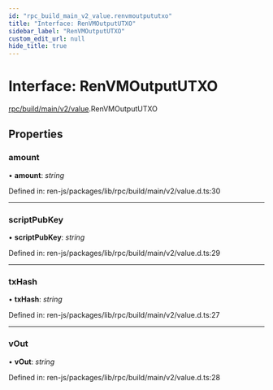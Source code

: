 ```yaml
---
id: "rpc_build_main_v2_value.renvmoutpututxo"
title: "Interface: RenVMOutputUTXO"
sidebar_label: "RenVMOutputUTXO"
custom_edit_url: null
hide_title: true
---
```


# Interface: RenVMOutputUTXO

[rpc/build/main/v2/value](../modules/rpc_build_main_v2_value.md).RenVMOutputUTXO

## Properties

### amount

• **amount**: *string*

Defined in: ren-js/packages/lib/rpc/build/main/v2/value.d.ts:30

___

### scriptPubKey

• **scriptPubKey**: *string*

Defined in: ren-js/packages/lib/rpc/build/main/v2/value.d.ts:29

___

### txHash

• **txHash**: *string*

Defined in: ren-js/packages/lib/rpc/build/main/v2/value.d.ts:27

___

### vOut

• **vOut**: *string*

Defined in: ren-js/packages/lib/rpc/build/main/v2/value.d.ts:28

